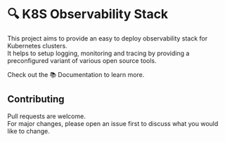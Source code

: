 # 🔍 K8S Observability Stack

This project aims to provide an easy to deploy observability stack for Kubernetes clusters. \
It helps to setup logging, monitoring and tracing by providing a preconfigured variant of various open source tools.

Check out the 📚 Documentation to learn more.

## Contributing

Pull requests are welcome. \
For major changes, please open an issue first to discuss what you would like to change.
